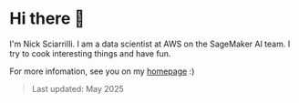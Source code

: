 # Hi there 👋
I'm Nick Sciarrilli. I am a data scientist at AWS on the SageMaker AI team. I try to cook interesting things and have fun.

For more infomation, see you on my [homepage](https://blog.ilikespicy.com) :)

> Last updated: May 2025
